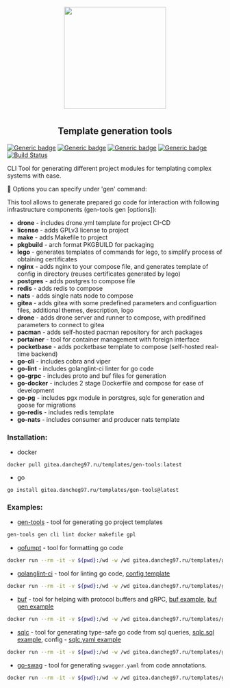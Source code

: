 <p align="center">
<img style="align: center; padding-left: 10px; padding-right: 10px; padding-bottom: 10px;" width="238px" height="238px" src="https://gitea.dancheg97.ru/repo-avatars/67-4297f15da3e76c29478ec89973007622" />
</p>

<h2 align="center">Template generation tools</h2>

[![Generic badge](https://img.shields.io/badge/LICENSE-GPLv3-red.svg)](https://gitea.dancheg97.ru/templates/gen-tools/src/branch/main/LICENSE)
[![Generic badge](https://img.shields.io/badge/GITEA-REPO-orange.svg)](https://gitea.dancheg97.ru/templates/gen-tools)
[![Generic badge](https://img.shields.io/badge/DOCKER-CONTAINER-blue.svg)](https://gitea.dancheg97.ru/templates/-/packages/container/gen-tools/latest)
[![Generic badge](https://img.shields.io/badge/AUR-REPO-cyan.svg)](https://aur.archlinux.org/packages/gen-tools)
[![Build Status](https://drone.dancheg97.ru/api/badges/templates/gen-tools/status.svg)](https://drone.dancheg97.ru/templates/gen-tools)

CLI Tool for generating different project modules for templating complex systems
with ease.

📃 Options you can specify under 'gen' command:

This tool allows to generate prepared go code for interaction with following
infrastructure components (gen-tools gen [options]):

- **drone** - includes drone.yml template for project CI-CD
- **license** - adds GPLv3 license to project
- **make** - adds Makefile to project
- **pkgbuild** - arch format PKGBUILD for packaging
- **lego** - generates templates of commands for lego, to simplify process of obtaining certificates
- **nginx** - adds nginx to your compose file, and generates template of config in directory (reuses certificates generated by lego)
- **postgres** - adds postgres to compose file
- **redis** - adds redis to compose
- **nats** - adds single nats node to compose
- **gitea** - adds gitea with some predefined parameters and configuartion files, additional themes, description, logo
- **drone** - adds drone server and runner to compose, with predifined parameters to connect to gitea
- **pacman** - adds self-hosted pacman repository for arch packages
- **portainer** - tool for container management with foreign interface
- **pocketbase** - adds pocketbase template to compose (self-hosted real-time backend)
- **go-cli** - includes cobra and viper
- **go-lint** - includes golanglint-ci linter for go code
- **go-grpc** - includes proto and buf files for generation
- **go-docker** - includes 2 stage Dockerfile and compose for ease of development
- **go-pg** - includes pgx module in porstgres, sqlc for generation and goose for migrations
- **go-redis** - includes redis template
- **go-nats** - includes consumer and producer nats template

### Installation:

- docker

```
docker pull gitea.dancheg97.ru/templates/gen-tools:latest
```

- go

```
go install gitea.dancheg97.ru/templates/gen-tools@latest
```

### Examples:

- [gen-tools](README.md) - tool for generating go project templates

```sh
gen-tools gen cli lint docker makefile gpl
```

- [gofumpt](https://github.com/mvdan/gofumpt) - tool for formatting go code

```sh
docker run --rm -it -v ${pwd}:/wd -w /wd gitea.dancheg97.ru/templates/gen-tools:latest gofumpt --help
```

- [golanglint-ci](https://golangci-lint.run/) - tool for linting go code, [config template](.golangci.yml)

```sh
docker run --rm -it -v ${pwd}:/wd -w /wd gitea.dancheg97.ru/templates/gen-tools:latest golanglint-ci --help
```

- [buf](https://docs.buf.build/introduction) - tool for helping with protocol buffers and gRPC, [buf example](buf.yaml), [buf gen example](buf.gen.yaml)

```sh
docker run --rm -it -v ${pwd}:/wd -w /wd gitea.dancheg97.ru/templates/gen-tools:latest buf --help
```

- [sqlc](https://docs.sqlc.dev/en/stable) - tool for generating type-safe go code from sql queries, [sqlc.sql example](sqlc.sql), config - [sqlc.yaml example](sqlc.yaml)

```sh
docker run --rm -it -v ${pwd}:/wd -w /wd gitea.dancheg97.ru/templates/gen-tools:latest sqlc --help
```

- [go-swag](https://github.com/swaggo/swag) - tool for generating `swagger.yaml` from code annotations.

```sh
docker run --rm -it -v ${pwd}:/wd -w /wd gitea.dancheg97.ru/templates/gen-tools:latest swag --help
```

